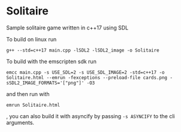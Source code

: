 # Solitaire
Sample solitaire game written in c++17 using SDL

To build on linux run
```
g++ --std=c++17 main.cpp -lSDL2 -lSDL2_image -o Solitaire
```

To build with the emscripten sdk run
```
emcc main.cpp -s USE_SDL=2 -s USE_SDL_IMAGE=2 -std=c++17 -o Solitaire.html --emrun -fexceptions --preload-file cards.png -sSDL2_IMAGE_FORMATS='["png"]' -O3
```
and then run with
```
emrun Solitaire.html
```
, you can also build it with asyncify by passing ```-s ASYNCIFY``` to the cli arguments.

